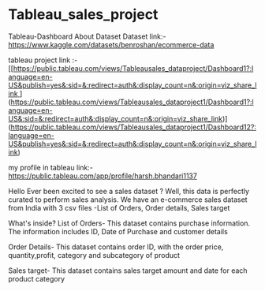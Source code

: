 # Tableau_sales_project

Tableau-Dashboard
About Dataset
Dataset link:- https://www.kaggle.com/datasets/benroshan/ecommerce-data

tableau project link :- [[[https://public.tableau.com/views/Tableausales_dataproject/Dashboard1?:language=en-US&publish=yes&:sid=&:redirect=auth&:display_count=n&:origin=viz_share_link
](https://public.tableau.com/views/Tableausales_dataproject1/Dashboard1?:language=en-US&:sid=&:redirect=auth&:display_count=n&:origin=viz_share_link)](https://public.tableau.com/views/Tableausales_dataproject1/Dashboard1?:language=en-US&:sid=&:redirect=auth&:display_count=n&:origin=viz_share_link)](https://public.tableau.com/views/Tableausales_dataproject1/Dashboard12?:language=en-US&publish=yes&:sid=&:redirect=auth&:display_count=n&:origin=viz_share_link)

my profile in tableau link:-  https://public.tableau.com/app/profile/harsh.bhandari1137

Hello
Ever been excited to see a sales dataset ? Well, this data is perfectly curated to perform sales analysis. 
We have an e-commerce sales dataset from India with 3 csv files -List of Orders, Order details, Sales target

What's inside?
List of Orders-
This dataset contains purchase information. The information includes ID, Date of Purchase and customer details

Order Details-
This dataset contains order ID, with the order price, quantity,profit, category and subcategory of product

Sales target-
This dataset contains sales target amount and date for each product category

